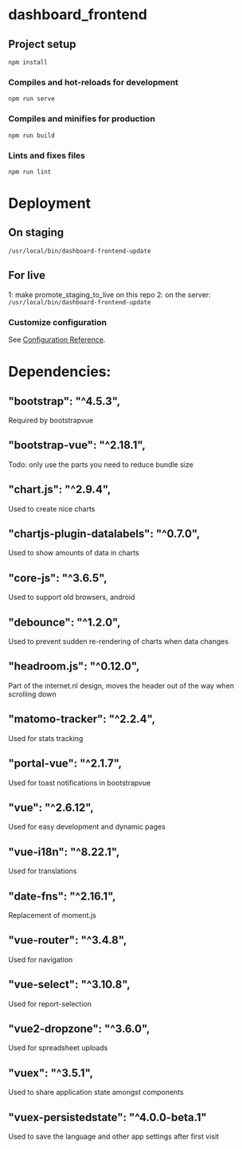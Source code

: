 # dashboard_frontend

## Project setup
```
npm install
```

### Compiles and hot-reloads for development
```
npm run serve
```

### Compiles and minifies for production
```
npm run build
```

### Lints and fixes files
```
npm run lint
```

# Deployment

## On staging
`/usr/local/bin/dashboard-frontend-update`


## For live

1: make promote_staging_to_live on this repo
2: on the server: `/usr/local/bin/dashboard-frontend-update`

### Customize configuration
See [Configuration Reference](https://cli.vuejs.org/config/).


# Dependencies:

## "bootstrap": "^4.5.3",
Required by bootstrapvue

## "bootstrap-vue": "^2.18.1",
Todo: only use the parts you need to reduce bundle size

## "chart.js": "^2.9.4",
Used to create nice charts

## "chartjs-plugin-datalabels": "^0.7.0",
Used to show amounts of data in charts

## "core-js": "^3.6.5",
Used to support old browsers, android

## "debounce": "^1.2.0",
Used to prevent sudden re-rendering of charts when data changes

## "headroom.js": "^0.12.0",
Part of the internet.nl design, moves the header out of the way when scrolling down

## "matomo-tracker": "^2.2.4",
Used for stats tracking

## "portal-vue": "^2.1.7",
Used for toast notifications in bootstrapvue

## "vue": "^2.6.12",
Used for easy development and dynamic pages

## "vue-i18n": "^8.22.1",
Used for translations

## "date-fns": "^2.16.1",
Replacement of moment.js

## "vue-router": "^3.4.8",
Used for navigation

## "vue-select": "^3.10.8",
Used for report-selection

## "vue2-dropzone": "^3.6.0",
Used for spreadsheet uploads

## "vuex": "^3.5.1",
Used to share application state amongst components

## "vuex-persistedstate": "^4.0.0-beta.1"
Used to save the language and other app settings after first visit
